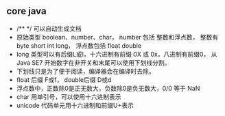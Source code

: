## core java

* /** */ 可以自动生成文档
* 原始类型 boolean、number、char， number 包括 整数和浮点数， 整数有 byte short int long， 浮点数包括 float double
* long 类型可以有后缀L或l，十六进制有前缀 0X 或 0x，八进制有前缀0， 从Java SE7 开始数字在非开关和末尾可以使用下划线分割。
* 下划线只是为了便于阅读，编译器会在编译时去除。
* float 后缀 F或f， double后缀 D或d
* 浮点数中，正数除0是正无数大，负数除0是负无数大，0/0 等于 NaN
* char 用单引号，可以使用十六进制表示
* unicode 代码单元用十六进制和前缀U+表示
